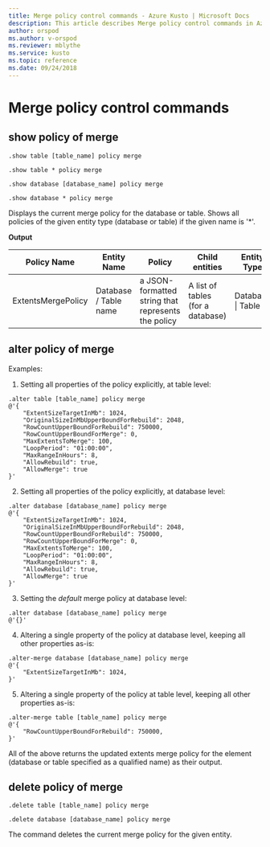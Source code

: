 ```yaml
---
title: Merge policy control commands - Azure Kusto | Microsoft Docs
description: This article describes Merge policy control commands in Azure Kusto.
author: orspod
ms.author: v-orspod
ms.reviewer: mblythe
ms.service: kusto
ms.topic: reference
ms.date: 09/24/2018
---
```

# Merge policy control commands

## show policy of merge

```kusto
.show table [table_name] policy merge 

.show table * policy merge 

.show database [database_name] policy merge

.show database * policy merge
```

Displays the current merge policy for the database or table.
Shows all policies of the given entity type (database or table) if the given name is '*'.

**Output**

|Policy Name | Entity Name | Policy | Child entities | Entity Type
|---|---|---|---|---
|ExtentsMergePolicy | Database / Table name | a JSON-formatted string that represents the policy | A list of tables (for a database)|Database &#124; Table


## alter policy of merge

Examples:

1. Setting all properties of the policy explicitly, at table level:
```kusto
.alter table [table_name] policy merge 
@'{ 
    "ExtentSizeTargetInMb": 1024, 
    "OriginalSizeInMbUpperBoundForRebuild": 2048, 
    "RowCountUpperBoundForRebuild": 750000, 
    "RowCountUpperBoundForMerge": 0, 
    "MaxExtentsToMerge": 100, 
    "LoopPeriod": "01:00:00", 
    "MaxRangeInHours": 8, 
    "AllowRebuild": true,
    "AllowMerge": true 
}'
```

2. Setting all properties of the policy explicitly, at database level:
```kusto
.alter database [database_name] policy merge 
@'{ 
    "ExtentSizeTargetInMb": 1024, 
    "OriginalSizeInMbUpperBoundForRebuild": 2048, 
    "RowCountUpperBoundForRebuild": 750000, 
    "RowCountUpperBoundForMerge": 0, 
    "MaxExtentsToMerge": 100, 
    "LoopPeriod": "01:00:00", 
    "MaxRangeInHours": 8, 
    "AllowRebuild": true,
    "AllowMerge": true 
}'
```

3. Setting the *default* merge policy at database level:
```kusto
.alter database [database_name] policy merge 
@'{}'
```

4. Altering a single property of the policy at database level, keeping all other properties as-is:
```kusto
.alter-merge database [database_name] policy merge 
@'{ 
    "ExtentSizeTargetInMb": 1024, 
}'
```

5. Altering a single property of the policy at table level, keeping all other properties as-is:
```kusto
.alter-merge table [table_name] policy merge 
@'{ 
    "RowCountUpperBoundForRebuild": 750000, 
}'
```

All of the above returns the updated extents merge policy for the element (database or table specified as a qualified name) as their output.

## delete policy of merge

```kusto
.delete table [table_name] policy merge 

.delete database [database_name] policy merge 

```

The command deletes the current merge policy for the given entity.